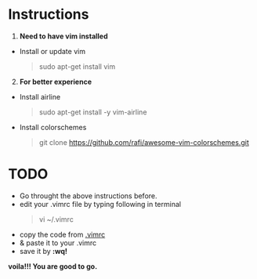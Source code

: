 # Instructions
1. **Need to have vim installed**
- Install or update vim
  > sudo apt-get install vim

2. **For better experience** 
- Install airline 
  > sudo apt-get install -y vim-airline
- Install colorschemes  
  > git clone https://github.com/rafi/awesome-vim-colorschemes.git

# TODO
- Go throught the above instructions before.
- edit your .vimrc file by typing following in terminal 
  > vi ~/.vimrc
- copy the code from [.vimrc](https://github.com/alshaV888/MYVIMRC/blob/main/.vimrc)
- & paste it to your .vimrc
- save it by **<esc> :wq!**

**voila!!! You are good to go.**
